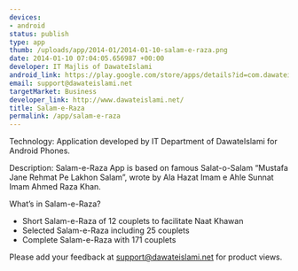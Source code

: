 ```yaml
--- 
devices: 
- android
status: publish
type: app
thumb: /uploads/app/2014-01/2014-01-10-salam-e-raza.png
date: 2014-01-10 07:04:05.656987 +00:00
developer: IT Majlis of DawateIslami
android_link: https://play.google.com/store/apps/details?id=com.dawateislami.salameraza
email: support@dawateislami.net
targetMarket: Business
developer_link: http://www.dawateislami.net/
title: Salam-e-Raza
permalink: /app/salam-e-raza
---
```


Technology:
Application developed by IT Department of DawateIslami for Android Phones.

Description:
Salam-e-Raza App is based on famous Salat-o-Salam “Mustafa Jane Rehmat Pe Lakhon Salam”, wrote by Ala Hazat Imam e Ahle Sunnat Imam Ahmed Raza Khan.

What’s in Salam-e-Raza?
* Short Salam-e-Raza of 12 couplets to facilitate Naat Khawan
* Selected Salam-e-Raza including 25 couplets
* Complete Salam-e-Raza with 171 couplets

Please add your feedback at support@dawateislami.net for product views.
